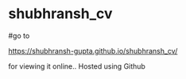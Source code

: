 # shubhransh_cv

#go to 

https://shubhransh-gupta.github.io/shubhransh_cv/

for viewing it online..
Hosted using Github
